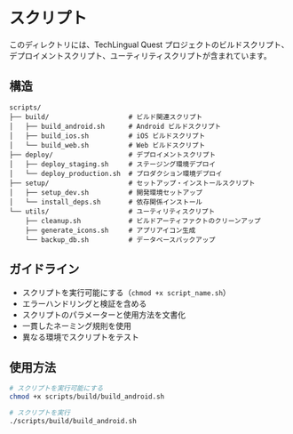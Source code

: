 # スクリプト

このディレクトリには、TechLingual Quest プロジェクトのビルドスクリプト、デプロイメントスクリプト、ユーティリティスクリプトが含まれています。

## 構造

```
scripts/
├── build/                    # ビルド関連スクリプト
│   ├── build_android.sh      # Android ビルドスクリプト
│   ├── build_ios.sh          # iOS ビルドスクリプト
│   └── build_web.sh          # Web ビルドスクリプト
├── deploy/                   # デプロイメントスクリプト
│   ├── deploy_staging.sh     # ステージング環境デプロイ
│   └── deploy_production.sh  # プロダクション環境デプロイ
├── setup/                    # セットアップ・インストールスクリプト
│   ├── setup_dev.sh          # 開発環境セットアップ
│   └── install_deps.sh       # 依存関係インストール
└── utils/                    # ユーティリティスクリプト
    ├── cleanup.sh            # ビルドアーティファクトのクリーンアップ
    ├── generate_icons.sh     # アプリアイコン生成
    └── backup_db.sh          # データベースバックアップ
```

## ガイドライン

- スクリプトを実行可能にする（`chmod +x script_name.sh`）
- エラーハンドリングと検証を含める
- スクリプトのパラメーターと使用方法を文書化
- 一貫したネーミング規則を使用
- 異なる環境でスクリプトをテスト

## 使用方法

```bash
# スクリプトを実行可能にする
chmod +x scripts/build/build_android.sh

# スクリプトを実行
./scripts/build/build_android.sh
```